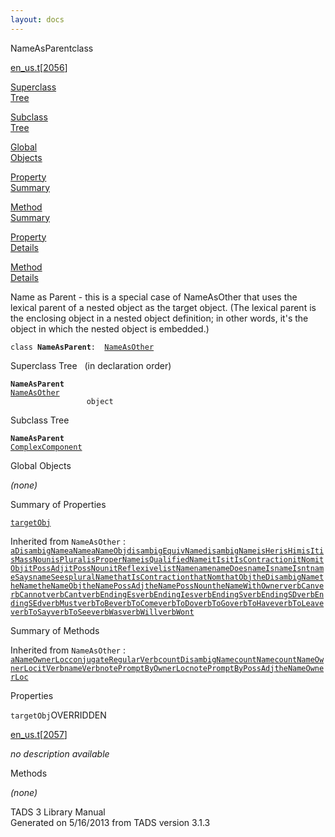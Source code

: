 ```yaml
---
layout: docs
---
```

<span class="title">NameAsParent</span><span class="type">class</span>

[en_us.t](../file/en_us.t.html)\[[2056](../source/en_us.t.html#2056)\]

[Superclass  
Tree](#_SuperClassTree_)

[Subclass  
Tree](#_SubClassTree_)

[Global  
Objects](#_ObjectSummary_)

[Property  
Summary](#_PropSummary_)

[Method  
Summary](#_MethodSummary_)

[Property  
Details](#_Properties_)

[Method  
Details](#_Methods_)



Name as Parent - this is a special case of NameAsOther that uses the
lexical parent of a nested object as the target object. (The lexical
parent is the enclosing object in a nested object definition; in other
words, it's the object in which the nested object is embedded.)

`class `**`NameAsParent`**` :   `[`NameAsOther`](../object/NameAsOther.html)



<span id="_SuperClassTree_"></span>



<span class="hdln">Superclass Tree</span>   (in declaration order)



**`NameAsParent`**  
[`NameAsOther`](../object/NameAsOther.html)  
`                 object`  
<span id="_SubClassTree_"></span>



<span class="hdln">Subclass Tree</span>  



**`NameAsParent`**  
[`ComplexComponent`](../object/ComplexComponent.html)  
<span id="_ObjectSummary_"></span>



<span class="hdln">Global Objects</span>  



*(none)* <span id="_PropSummary_"></span>



<span class="hdln">Summary of Properties</span>  



[`targetObj`](#targetObj)

Inherited from `NameAsOther` :  
[`aDisambigName`](../object/NameAsOther.html#aDisambigName)[`aName`](../object/NameAsOther.html#aName)[`aNameObj`](../object/NameAsOther.html#aNameObj)[`disambigEquivName`](../object/NameAsOther.html#disambigEquivName)[`disambigName`](../object/NameAsOther.html#disambigName)[`isHer`](../object/NameAsOther.html#isHer)[`isHim`](../object/NameAsOther.html#isHim)[`isIt`](../object/NameAsOther.html#isIt)[`isMassNoun`](../object/NameAsOther.html#isMassNoun)[`isPlural`](../object/NameAsOther.html#isPlural)[`isProperName`](../object/NameAsOther.html#isProperName)[`isQualifiedName`](../object/NameAsOther.html#isQualifiedName)[`itIs`](../object/NameAsOther.html#itIs)[`itIsContraction`](../object/NameAsOther.html#itIsContraction)[`itNom`](../object/NameAsOther.html#itNom)[`itObj`](../object/NameAsOther.html#itObj)[`itPossAdj`](../object/NameAsOther.html#itPossAdj)[`itPossNoun`](../object/NameAsOther.html#itPossNoun)[`itReflexive`](../object/NameAsOther.html#itReflexive)[`listName`](../object/NameAsOther.html#listName)[`name`](../object/NameAsOther.html#name)[`nameDoes`](../object/NameAsOther.html#nameDoes)[`nameIs`](../object/NameAsOther.html#nameIs)[`nameIsnt`](../object/NameAsOther.html#nameIsnt)[`nameSays`](../object/NameAsOther.html#nameSays)[`nameSees`](../object/NameAsOther.html#nameSees)[`pluralName`](../object/NameAsOther.html#pluralName)[`thatIsContraction`](../object/NameAsOther.html#thatIsContraction)[`thatNom`](../object/NameAsOther.html#thatNom)[`thatObj`](../object/NameAsOther.html#thatObj)[`theDisambigName`](../object/NameAsOther.html#theDisambigName)[`theName`](../object/NameAsOther.html#theName)[`theNameObj`](../object/NameAsOther.html#theNameObj)[`theNamePossAdj`](../object/NameAsOther.html#theNamePossAdj)[`theNamePossNoun`](../object/NameAsOther.html#theNamePossNoun)[`theNameWithOwner`](../object/NameAsOther.html#theNameWithOwner)[`verbCan`](../object/NameAsOther.html#verbCan)[`verbCannot`](../object/NameAsOther.html#verbCannot)[`verbCant`](../object/NameAsOther.html#verbCant)[`verbEndingEs`](../object/NameAsOther.html#verbEndingEs)[`verbEndingIes`](../object/NameAsOther.html#verbEndingIes)[`verbEndingS`](../object/NameAsOther.html#verbEndingS)[`verbEndingSD`](../object/NameAsOther.html#verbEndingSD)[`verbEndingSEd`](../object/NameAsOther.html#verbEndingSEd)[`verbMust`](../object/NameAsOther.html#verbMust)[`verbToBe`](../object/NameAsOther.html#verbToBe)[`verbToCome`](../object/NameAsOther.html#verbToCome)[`verbToDo`](../object/NameAsOther.html#verbToDo)[`verbToGo`](../object/NameAsOther.html#verbToGo)[`verbToHave`](../object/NameAsOther.html#verbToHave)[`verbToLeave`](../object/NameAsOther.html#verbToLeave)[`verbToSay`](../object/NameAsOther.html#verbToSay)[`verbToSee`](../object/NameAsOther.html#verbToSee)[`verbWas`](../object/NameAsOther.html#verbWas)[`verbWill`](../object/NameAsOther.html#verbWill)[`verbWont`](../object/NameAsOther.html#verbWont)

<span id="_MethodSummary_"></span>



<span class="hdln">Summary of Methods</span>  





Inherited from `NameAsOther` :  
[`aNameOwnerLoc`](../object/NameAsOther.html#aNameOwnerLoc)[`conjugateRegularVerb`](../object/NameAsOther.html#conjugateRegularVerb)[`countDisambigName`](../object/NameAsOther.html#countDisambigName)[`countName`](../object/NameAsOther.html#countName)[`countNameOwnerLoc`](../object/NameAsOther.html#countNameOwnerLoc)[`itVerb`](../object/NameAsOther.html#itVerb)[`nameVerb`](../object/NameAsOther.html#nameVerb)[`notePromptByOwnerLoc`](../object/NameAsOther.html#notePromptByOwnerLoc)[`notePromptByPossAdj`](../object/NameAsOther.html#notePromptByPossAdj)[`theNameOwnerLoc`](../object/NameAsOther.html#theNameOwnerLoc)

<span id="_Properties_"></span>



<span class="hdln">Properties</span>  



<span id="targetObj"></span>

`targetObj`<span class="rem">OVERRIDDEN</span>

[en_us.t](../file/en_us.t.html)\[[2057](../source/en_us.t.html#2057)\]



*no description available*



<span id="_Methods_"></span>



<span class="hdln">Methods</span>  



*(none)*



TADS 3 Library Manual  
Generated on 5/16/2013 from TADS version 3.1.3


